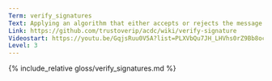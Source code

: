 ```yaml
---
Term: verify_signatures
Text: Applying an algorithm that either accepts or rejects the message's claim to authenticity
Link: https://github.com/trustoverip/acdc/wiki/verify-signature
Videostart: https://youtu.be/GqjsRuu0V5A?list=PLXVbQu7JH_LHVhs0rZ9Bb8ocyKlPljkaG&t=05m32s
Level: 3
---
```


{% include_relative gloss/verify_signatures.md %}
